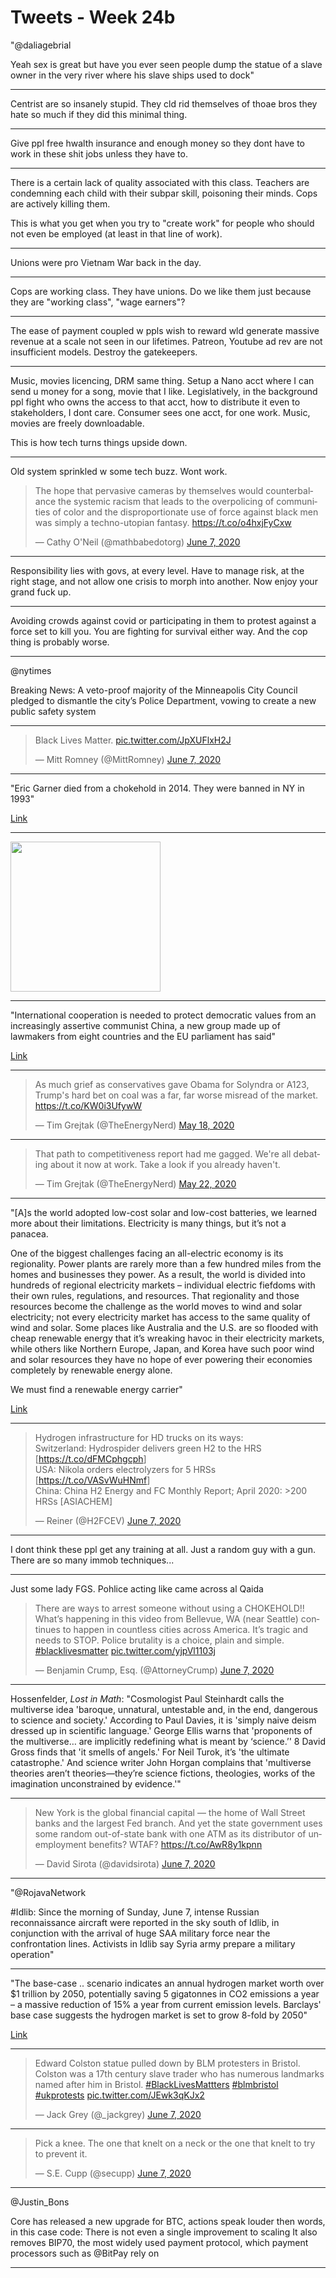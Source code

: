 # Tweets - Week 24b

"@daliagebrial

Yeah sex is great but have you ever seen people dump the statue of a
slave owner in the very river where his slave ships used to dock"

---

Centrist are so insanely stupid. They cld rid themselves of thoae bros
they hate so much if they did this minimal thing.

---

Give ppl free hwalth insurance and enough money so they dont have to
work in these shit jobs unless they have to.

---

There is a certain lack of quality associated with this
class. Teachers are condemning each child with their subpar skill,
poisoning their minds. Cops are actively killing them.

This is what you get when you try to "create work" for people who
should not even be employed (at least in that line of work).

---

Unions were pro Vietnam War back in the day.

---

Cops are working class. They have unions. Do we like them just because
they are "working class", "wage earners"?

---

The ease of payment coupled w ppls wish to reward wld generate massive
revenue at a scale not seen in our lifetimes. Patreon, Youtube ad rev
are not insufficient models. Destroy the gatekeepers.

---

Music, movies licencing, DRM same thing. Setup a Nano acct where I can
send u money for a song, movie that I like. Legislatively, in the
background ppl fight who owns the access to that acct, how to
distribute it even to stakeholders, I dont care. Consumer sees one
acct, for one work. Music, movies are freely downloadable.

This is how tech turns things upside down.

---

Old system sprinkled w some tech buzz. Wont work.

<blockquote class="twitter-tweet"><p lang="en" dir="ltr">The hope that pervasive cameras by themselves would counterbalance the systemic racism that leads to the overpolicing of communities of color and the disproportionate use of force against black men was simply a techno-utopian fantasy. <a href="https://t.co/o4hxjFyCxw">https://t.co/o4hxjFyCxw</a></p>&mdash; Cathy O&#39;Neil (@mathbabedotorg) <a href="https://twitter.com/mathbabedotorg/status/1269677641713553408?ref_src=twsrc%5Etfw">June 7, 2020</a></blockquote> <script async src="https://platform.twitter.com/widgets.js" charset="utf-8"></script>

---

Responsibility lies with govs, at every level. Have to manage risk, at
the right stage, and not allow one crisis to morph into another. Now
enjoy your grand fuck up.

---

Avoiding crowds against covid or participating in them to protest
against a force set to kill you. You are fighting for survival either
way. And the cop thing is probably worse.

---

@nytimes

Breaking News: A veto-proof majority of the Minneapolis City Council pledged to dismantle the city’s Police Department, vowing to create a new public safety system 

---


<blockquote class="twitter-tweet"><p lang="en" dir="ltr">Black Lives Matter. <a href="https://t.co/JpXUFlxH2J">pic.twitter.com/JpXUFlxH2J</a></p>&mdash; Mitt Romney (@MittRomney) <a href="https://twitter.com/MittRomney/status/1269758561720156160?ref_src=twsrc%5Etfw">June 7, 2020</a></blockquote> <script async src="https://platform.twitter.com/widgets.js" charset="utf-8"></script>

---

"Eric Garner died from a chokehold in 2014. They were banned in NY in 1993"

[Link](https://statmodeling.stat.columbia.edu/2020/06/07/the-seventy-two-percent-solution-to-police-violence/)

---

<img width="240" src="https://pbs.twimg.com/media/EZ4XFTtWkAEsfKZ?format=jpg&name=small"/>

---

"International cooperation is needed to protect democratic values from
an increasingly assertive communist China, a new group made up of
lawmakers from eight countries and the EU parliament has said"

[Link](https://defconwarningsystem.com/2020/06/07/global-alliance-formed-to-counter-china-threat-amid-rising-tensions/)

---

<blockquote class="twitter-tweet"><p lang="en" dir="ltr">As much grief as conservatives gave Obama for Solyndra or A123, Trump&#39;s hard bet on coal was a far, far worse misread of the market. <a href="https://t.co/KW0i3UfywW">https://t.co/KW0i3UfywW</a></p>&mdash; Tim Grejtak (@TheEnergyNerd) <a href="https://twitter.com/TheEnergyNerd/status/1262531527990280192?ref_src=twsrc%5Etfw">May 18, 2020</a></blockquote> <script async src="https://platform.twitter.com/widgets.js" charset="utf-8"></script>

---

<blockquote class="twitter-tweet"><p lang="en" dir="ltr">That path to competitiveness report had me gagged. We&#39;re all debating about it now at work. Take a look if you already haven&#39;t.</p>&mdash; Tim Grejtak (@TheEnergyNerd) <a href="https://twitter.com/TheEnergyNerd/status/1263685507743191042?ref_src=twsrc%5Etfw">May 22, 2020</a></blockquote> <script async src="https://platform.twitter.com/widgets.js" charset="utf-8"></script>

---

"[A]s the world adopted low-cost solar and low-cost batteries, we
learned more about their limitations. Electricity is many things, but
it’s not a panacea.

One of the biggest challenges facing an all-electric economy is its
regionality. Power plants are rarely more than a few hundred miles
from the homes and businesses they power. As a result, the world is
divided into hundreds of regional electricity markets – individual
electric fiefdoms with their own rules, regulations, and
resources. That regionality and those resources become the challenge
as the world moves to wind and solar electricity; not every
electricity market has access to the same quality of wind and
solar. Some places like Australia and the U.S. are so flooded with
cheap renewable energy that it’s wreaking havoc in their electricity
markets, while others like Northern Europe, Japan, and Korea have such
poor wind and solar resources they have no hope of ever powering their
economies completely by renewable energy alone.

We must find a renewable energy carrier"

[Link](https://www.luxresearchinc.com/blog/why-hydrogen-and-why-now)

---

<blockquote class="twitter-tweet"><p lang="en" dir="ltr">Hydrogen infrastructure for HD trucks on its ways:<br>Switzerland: Hydrospider delivers green H2 to the HRS [<a href="https://t.co/dFMCphgcph">https://t.co/dFMCphgcph</a>]<br>USA: Nikola orders electrolyzers for 5 HRSs [<a href="https://t.co/VASvWuHNmf">https://t.co/VASvWuHNmf</a>]<br>China: China H2 Energy and FC Monthly Report; April 2020: &gt;200 HRSs [ASIACHEM]</p>&mdash; Reiner (@H2FCEV) <a href="https://twitter.com/H2FCEV/status/1269697483019636737?ref_src=twsrc%5Etfw">June 7, 2020</a></blockquote> <script async src="https://platform.twitter.com/widgets.js" charset="utf-8"></script>

---

I dont think these ppl get any training at all. Just a random guy
with a gun. There are so many immob techniques... 

---

Just some lady FGS. Pohlice acting like came across al Qaida

<blockquote class="twitter-tweet"><p lang="en" dir="ltr">There are ways to arrest someone without using a CHOKEHOLD!! What’s happening in this video from Bellevue, WA (near Seattle) continues to happen in countless cities across America. It’s tragic and needs to STOP. Police brutality is a choice, plain and simple. <a href="https://twitter.com/hashtag/blacklivesmatter?src=hash&amp;ref_src=twsrc%5Etfw">#blacklivesmatter</a> <a href="https://t.co/yjpVl1103j">pic.twitter.com/yjpVl1103j</a></p>&mdash; Benjamin Crump, Esq. (@AttorneyCrump) <a href="https://twitter.com/AttorneyCrump/status/1269641746180444161?ref_src=twsrc%5Etfw">June 7, 2020</a></blockquote> <script async src="https://platform.twitter.com/widgets.js" charset="utf-8"></script>

---

Hossenfelder, *Lost in Math*: "Cosmologist Paul Steinhardt calls the
multiverse idea 'baroque, unnatural, untestable and, in the end,
dangerous to science and society.' According to Paul Davies, it is
'simply naive deism dressed up in scientific language.' George Ellis
warns that 'proponents of the multiverse… are implicitly redefining
what is meant by ‘science.’' 8 David Gross finds that 'it smells of
angels.' For Neil Turok, it’s 'the ultimate catastrophe.' And science
writer John Horgan complains that 'multiverse theories aren’t
theories—they’re science fictions, theologies, works of the
imagination unconstrained by evidence.'"

---

<blockquote class="twitter-tweet"><p lang="en" dir="ltr">New York is the global financial capital — the home of Wall Street banks and the largest Fed branch. And yet the state government uses some random out-of-state bank with one ATM as its distributor of unemployment benefits? WTAF? <a href="https://t.co/AwR8y1kpnn">https://t.co/AwR8y1kpnn</a></p>&mdash; David Sirota (@davidsirota) <a href="https://twitter.com/davidsirota/status/1269633893344276482?ref_src=twsrc%5Etfw">June 7, 2020</a></blockquote> <script async src="https://platform.twitter.com/widgets.js" charset="utf-8"></script>

---

"@RojavaNetwork

\#Idlib: Since the morning of Sunday, June 7, intense Russian
reconnaissance aircraft were reported in the sky south of Idlib, in
conjunction with the arrival of huge SAA military force near the
confrontation lines. Activists in Idlib say Syria army prepare a
 military operation"

---

"The base-case .. scenario indicates an annual hydrogen market worth
over $1 trillion by 2050, potentially saving 5 gigatonnes in
CO2 emissions a year – a massive reduction of 15% a year from current
emission levels. Barclays' base case suggests the hydrogen market is
set to grow 8-fold by 2050"

[Link](https://www.investmentbank.barclays.com/our-insights/the-hydrogen-economy-fuelling-the-fight-against-climate-change.html?icid=hydrogen_LI)

---

<blockquote class="twitter-tweet"><p lang="en" dir="ltr">Edward Colston statue pulled down by BLM protesters in Bristol. Colston was a 17th century slave trader who has numerous landmarks named after him in Bristol. <a href="https://twitter.com/hashtag/BlackLivesMattters?src=hash&amp;ref_src=twsrc%5Etfw">#BlackLivesMattters</a> <a href="https://twitter.com/hashtag/blmbristol?src=hash&amp;ref_src=twsrc%5Etfw">#blmbristol</a> <a href="https://twitter.com/hashtag/ukprotests?src=hash&amp;ref_src=twsrc%5Etfw">#ukprotests</a> <a href="https://t.co/JEwk3qKJx2">pic.twitter.com/JEwk3qKJx2</a></p>&mdash; Jack Grey (@_jackgrey) <a href="https://twitter.com/_jackgrey/status/1269625428400132096?ref_src=twsrc%5Etfw">June 7, 2020</a></blockquote> <script async src="https://platform.twitter.com/widgets.js" charset="utf-8"></script>

---

<blockquote class="twitter-tweet"><p lang="en" dir="ltr">Pick a knee. The one that knelt on a neck or the one that knelt to try to prevent it.</p>&mdash; S.E. Cupp (@secupp) <a href="https://twitter.com/secupp/status/1269493689321226241?ref_src=twsrc%5Etfw">June 7, 2020</a></blockquote> <script async src="https://platform.twitter.com/widgets.js" charset="utf-8"></script>

---

@Justin_Bons

Core has released a new upgrade for BTC, actions speak louder then
words, in this case code: There is not even a single improvement to
scaling It also removes BIP70, the most widely used payment protocol,
which payment processors such as @BitPay rely on

---
